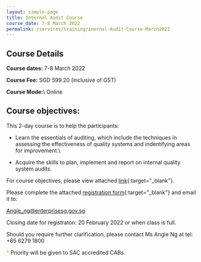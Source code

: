 ```yaml
---
layout: simple-page
title: Internal Audit Course
course_date: 7-8 March 2022
permalink: /services/training/inernal-Audit-Course-March2022
--- 
```


## Course Details 

**Course dates:** 7-8 March 2022

**Course Fee:**  SGD 599.20 (inclusive of GST)

**Course Mode:**\\ Online


## Course objectives:

This 2-day course is to help the participants:  

* Learn the essentials of auditing, which include the techniques in assessing the effectiveness of quality systems and indentifying areas for improvement.\\

* Acquire the skills to plan, implement and report on internal quality system audits.

For course objectives, please view attached [link](/files/training/Course-Objectives-IA.pdf){:target="_blank"}.


Please complete the attached [registration form](/files/registration-forms/xx ){:target="_blank"} and email it to:

Angie_ng@enterprisesg.gov.sg


Closing date for registraton:  20 February 2022 or when class is full.
 

Should you require further clarification, please contact Ms Angie Ng at tel: +65 6279 1800

<span style="color:orange;">*</span> Priority will be given to SAC accredited CABs.  


